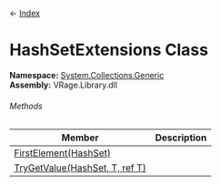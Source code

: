 ← [Index](Api-Index)

# HashSetExtensions Class

**Namespace:** [System.Collections.Generic](System.Collections.Generic)  
**Assembly:** VRage.Library.dll

###### Methods

|Member|Description|
|---|---|
|[FirstElement(HashSet)](System.Collections.Generic.HashSetExtensions.FirstElement)||
|[TryGetValue(HashSet, T, ref T)](System.Collections.Generic.HashSetExtensions.TryGetValue)||

